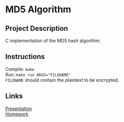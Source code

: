 # MD5 Algorithm

Project Description
-------------------
C implementation of the MD5 hash algorithm.

Instructions
-------------------
Compile: `make`  
Run: `make run ARGS="FILENAME"`  
`FILENAME` should contain the plaintext to be encrypted.

Links
-------------------
[Presentation](./PRESENTATION.md)  
[Homework](./HOMEWORK.md)
